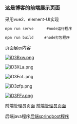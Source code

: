 ### 这是博客的前端展示页面


采用vue2、element-UI实现

```js
npm run serve      #node运行程序
```

```js
npm run build     #node打包程序
```

页面展示内容

[![iD3Bxw.png](https://i.328888.xyz/2023/03/26/iD3Bxw.png)](https://imgloc.com/i/iD3Bxw)

![iD3XLa.png](https://i.328888.xyz/2023/03/26/iD3XLa.png)

![iD3EoL.png](https://i.328888.xyz/2023/03/26/iD3EoL.png)

![iD3zfp.png](https://i.328888.xyz/2023/03/26/iD3zfp.png)

[![iD3FFv.png](https://i.328888.xyz/2023/03/26/iD3FFv.png)](https://imgloc.com/i/iD3FFv)

前端管理员页面 <a href = "[GreatWhiteRabbit/vue-myblog-admin (github.com)](https://github.com/GreatWhiteRabbit/vue-myblog-admin)">前端管理员页面</a>

后端java程序<a href = "[GreatWhiteRabbit/myblog (github.com)](https://github.com/GreatWhiteRabbit/myblog)">后端springboot程序</a>

